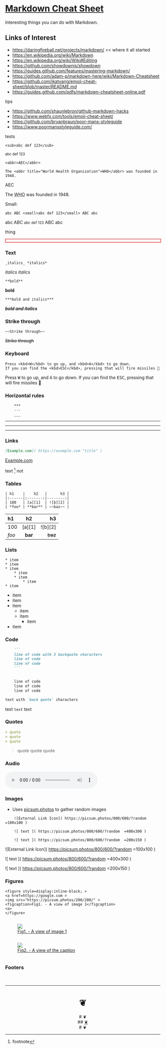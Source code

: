 <!-- 2019-12-14 -->
# [Markdown Cheat Sheet]( #/markdown-cheat-sheet.md )

Interesting things you can do with Markdown.


## Links of Interest

* https://daringfireball.net/projects/markdown/ << where it all started
* https://en.wikipedia.org/wiki/Markdown
* https://en.wikipedia.org/wiki/Wiki#Editing
* https://github.com/showdownjs/showdown
* https://guides.github.com/features/mastering-markdown/
* https://github.com/adam-p/markdown-here/wiki/Markdown-Cheatsheet
* https://github.com/ikatyang/emoji-cheat-sheet/blob/master/README.md
* https://guides.github.com/pdfs/markdown-cheatsheet-online.pdf

tips

* https://github.com/shaunlebron/github-markdown-hacks
* https://www.webfx.com/tools/emoji-cheat-sheet/
* https://github.com/bryanbraun/poor-mans-styleguide
* https://www.poormansstyleguide.com/

tests

	<sub>abc def 123</sub>

<sub>abc def 123</sub>

	<abbr>AEC</abbr>

	The <abbr title="World Health Organization">WHO</abbr> was founded in 1948.

<abbr>AEC</abbr>

The <abbr title="World Health Organization">WHO</abbr> was founded in 1948.

Small: 

	abc ABC <small>abc def 123</small> ABC abc 
	
abc ABC <small>abc def 123</small> ABC abc 

<a>thing</a>

<img height=10 width=1000 style="border: 1px solid red" >

### Text

	_italics_ *italics*

_italics_ *italics*

	**bold**

**bold**

	***bold and italics***

***bold and italics***

### Strike through

```
~~Strike through~~
```
~~Strike through~~


### Keyboard

	Press <kbd>W</kbd> to go up, and <kbd>A</kbd> to go down.
	If you can find the <kbd>ESC</kbd>, pressing that will fire missiles 🚀

Press <kbd>W</kbd> to go up, and <kbd>A</kbd> to go down.
If you can find the <kbd>ESC</kbd>, pressing that will fire missiles 🚀
### Horizontal rules

```
	***
	---
	___
```

***

---

___


### Links

``` Markdown
[Example.com]( https://example.com "title" )
```

[Example.com]( https://example.com "title" )

text [^1] not

[^1]: footnote


### Tables
```
| h1    |    h2   |      h3 |
|:------|:-------:|--------:|
| 100   | [a][1]  | ![b][2] |
| *foo* | **bar** | ~~baz~~ |
```

| h1    |    h2   |      h3 |
|:------|:-------:|--------:|
| 100   | [a][1]  | ![b][2] |
| *foo* | **bar** | ~~baz~~ |


### Lists

```
* item
* item
* item
	* item
	* item
		* item
* item
```

* item
* item
* item
	* item
	* item
		* item
* item



### Code

``` Markdown
	```
	line of code with 3 backquote characters
	line of code
	line of code
	```
```

``` Markdown

	line of code
	line of code
	line of code

```

``` Markdown
text with `back quote` characters
```
text `text` text


### Quotes

``` markdown
> quote
> quote
> quote
```

> quote
> quote
> quote

### Audio

<audio controls="">
	<source src="https://simpl.info/audio/audio/audio.ogv" type="audio/ogg">
	<source src="https://simpl.info/audio/audio/audio.mp3" type="audio/mpeg">
	Your browser does not support the audio element.
</audio>

### Images

* Uses [picsum.photos]( https://picsum.photos ) to gather random images

```
	![External Link Icon]( https://picsum.photos/800/600/?random =100x100 )

	![ text ]( https://picsum.photos/800/600/?random  =400x300 )

	![ text ]( https://picsum.photos/800/600/?random  =200x150 )
```

![External Link Icon]( https://picsum.photos/800/600/?random =100x100 )

![ text ]( https://picsum.photos/800/600/?random =400x300 )

![ text ]( https://picsum.photos/800/600/?random =200x150 )


### Figures

```
<figure style=display:inline-block; >
<a href=https://google.com >
<img src="https://picsum.photos/200/200/" >
<figcaption>Fig1. - A view of image 1</figcaption>
<a>
</figure>
```

<figure style=display:inline-block; >
	<a href=https://google.com >
		<img src="https:///picsum.photos/200/200/" >
		<figcaption>Fig1. - A view of image 1</figcaption>
	<a>
</figure>

<figure style=display:inline-block; >
	<a href=https://google.com >
		<img src="https://picsum.photos/200/200/" >
		<figcaption>Fig2. - A view of the caption</figcaption>
	</a>
</figure>



### Footers

<br>

***

<center title="dingbat" >

# <a href=javascript:window.scrollTo(0,0); style=text-decoration:none; >❦</a>
</center>

<center title="dingbat" >
# <span onclick=window.scrollTo(0,0); style=cursor:pointer; >❦</span>
</center>

<center title="dingbat" >
## <a href=javascript:content.scrollTop=0; >❦</a>
</center>

<center title="dingbat" >
# <a href=javascript:window.scrollTop=0; style=text-decoration:none; >❦</a>
</center>
